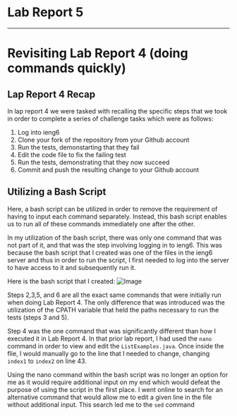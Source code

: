 # Lab Report 5
---
# Revisiting Lab Report 4 (doing commands quickly)

## Lap Report 4 Recap
In lap report 4 we were tasked with recalling the specific steps that we took in order to complete a series of challenge tasks which were as follows:

1. Log into ieng6
2. Clone your fork of the repository from your Github account
3. Run the tests, demonstarting that they fail
4. Edit the code file to fix the failing test
5. Run the tests, demonstrating that they now succeed
6. Commit and push the resulting change to your Github account 

## Utilizing a Bash Script
Here, a bash script can be utilized in order to remove the requirement of having to input each command separately. Instead, this bash script enables us to run all of these commands immediately one after the other.

In my utilization of the bash script, there was only one command that was not part of it, and that was the step involving logging in to ieng6. This was because the bash script that I created was one of the files in the ieng6 server and thus in order to run the script, I first needed to log into the server to have access to it and subsequently run it.

Here is the bash script that I created:
![Image](ENTER_LINK_HERE)

Steps 2,3,5, and 6 are all the exact same commands that were initially run when doing Lab Report 4. The only difference that was introduced was the utilization of the CPATH variable that held the paths necessary to run the tests (steps 3 and 5).

Step 4 was the one command that was significantly different than how I executed it in Lab Report 4. In that prior lab report, I had used the `nano` command in order to view and edit the `ListExamples.java`. Once inside the flie, I would manually go to the line that I needed to change, changing `index1` to `index2` on line 43.

Using the nano command within the bash script was no longer an option for me as it would require additional input on my end which would defeat the purpose of using the script in the first place. I went online to search for an alternative command that would allow me to edit a given line in the file without additional input. This search led me to the `sed` command
